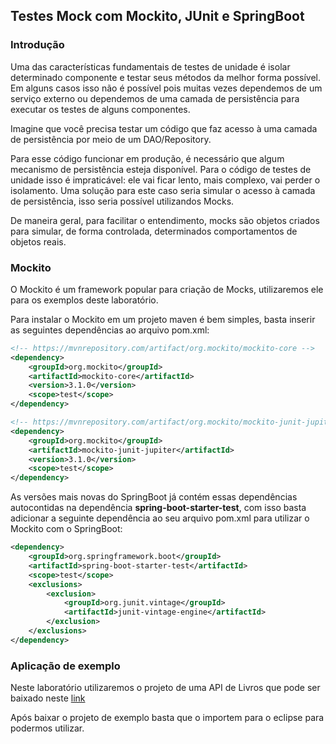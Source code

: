 ## Testes Mock com Mockito, JUnit e SpringBoot

### Introdução

Uma das características fundamentais de testes de unidade é isolar determinado componente e testar seus métodos da melhor forma possível. Em alguns casos isso não é possível pois muitas vezes dependemos de um serviço externo ou dependemos de uma camada de persistência para executar os testes de alguns componentes.

Imagine que você precisa testar um código que faz acesso à uma camada de persistência por meio de um DAO/Repository. 

Para esse código funcionar em produção, é necessário que algum mecanismo de persistência esteja disponível. Para o código de testes de unidade isso é impraticável: ele vai ficar lento, mais complexo, vai perder o isolamento.
Uma solução para este caso seria simular o acesso à camada de persistência, isso seria possível utilizandos Mocks.

De maneira geral, para facilitar o entendimento, mocks são objetos criados para simular, de forma controlada, determinados comportamentos de objetos reais.



### Mockito

O Mockito é um framework popular para criação de Mocks, utilizaremos ele para os exemplos deste laboratório.

Para instalar o Mockito em um projeto maven é bem simples, basta inserir as seguintes dependências ao arquivo pom.xml:

```xml
<!-- https://mvnrepository.com/artifact/org.mockito/mockito-core -->
<dependency>
    <groupId>org.mockito</groupId>
    <artifactId>mockito-core</artifactId>
    <version>3.1.0</version>
    <scope>test</scope>
</dependency>

<!-- https://mvnrepository.com/artifact/org.mockito/mockito-junit-jupiter -->
<dependency>
    <groupId>org.mockito</groupId>
    <artifactId>mockito-junit-jupiter</artifactId>
    <version>3.1.0</version>
    <scope>test</scope>
</dependency>
```



As versões mais novas do SpringBoot já contém essas dependências autocontidas na dependência **spring-boot-starter-test**, com isso basta adicionar a seguinte dependência ao seu arquivo pom.xml para utilizar o Mockito com o SpringBoot:

```xml
<dependency>
	<groupId>org.springframework.boot</groupId>
	<artifactId>spring-boot-starter-test</artifactId>
	<scope>test</scope>
	<exclusions>
		<exclusion>
			<groupId>org.junit.vintage</groupId>
			<artifactId>junit-vintage-engine</artifactId>
		</exclusion>
	</exclusions>
</dependency>
```



### Aplicação de exemplo

Neste laboratório utilizaremos o projeto de uma API de Livros que pode ser baixado neste [link](./codigo/BookApi.zip)

Após baixar o projeto de exemplo basta que o importem para o eclipse para podermos utilizar. 

